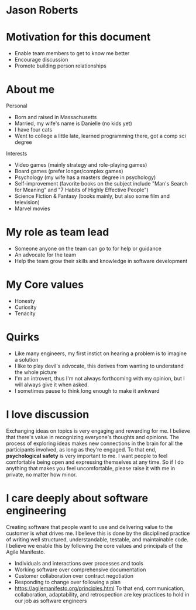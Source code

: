 # Jason Roberts

# Motivation for this document
* Enable team members to get to know me better
* Encourage discussion
* Promote building person relationships

# About me
Personal
* Born and raised in Massachusetts
* Married, my wife's name is Danielle (no kids yet)
* I have four cats
* Went to college a little late, learned programming there, got a comp sci degree

Interests
* Video games (mainly strategy and role-playing games)
* Board games (prefer longer/complex games)
* Psychology (my wife has a masters degree in psychology)
* Self-improvement (favorite books on the subject include "Man's Search for Meaning" and "7 Habits of Highly Effective People")
* Science Fiction & Fantasy (books mainly, but also some film and television)
* Marvel movies

# My role as team lead
* Someone anyone on the team can go to for help or guidance
* An advocate for the team
* Help the team grow their skills and knowledge in software development

# My Core values
* Honesty
* Curiosity
* Tenacity

# Quirks
* Like many engineers, my first instict on hearing a problem is to imagine a solution
* I like to play devil's advocate, this derives from wanting to understand the whole picture
* I'm an introvert, thus I'm not always forthcoming with my opinion, but I will always give it when asked. 
* I sometimes pause to think long enough to make it awkward

# I love discussion
Exchanging ideas on topics is very engaging and rewarding for me. I believe that there's value in recognizing everyone's thoughts and opinions. The process of exploring ideas makes new connections in the brain for all the participants involved, as long as they're engaged. To that end, <b>psychological safety</b> is very important to me. I want people to feel comfortable being open and expressing themselves at any time. So if I do anything that makes you feel uncomfortable, please raise it with me in private, no matter how minor.

# I care deeply about software engineering
Creating software that people want to use and delivering value to the customer is what drives me. I believe this is done by the disciplined practice of writing well structured, understandable, testable, and maintainable code. I believe we enable this by following the core values and principals of the Agile Manifesto. 
* Individuals and interactions over processes and tools
* Working software over comprehensive documentation
* Customer collaboration over contract negotiation
* Responding to change over following a plan
* https://agilemanifesto.org/principles.html
To that end, communication, collaboration, adaptability, and retrospection are key practices to hold in our job as software engineers
